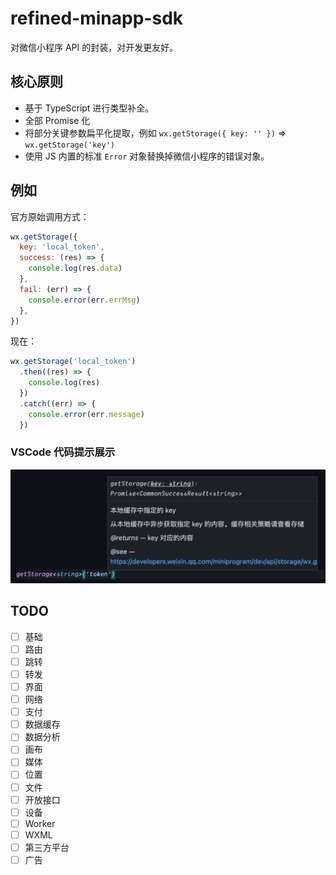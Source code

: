 # refined-minapp-sdk

对微信小程序 API 的封装，对开发更友好。

## 核心原则

- 基于 TypeScript 进行类型补全。
- 全部 Promise 化
- 将部分关键参数扁平化提取，例如 `wx.getStorage({ key: '' })` => `wx.getStorage('key')`
- 使用 JS 内置的标准 `Error` 对象替换掉微信小程序的错误对象。

## 例如

官方原始调用方式：

```js
wx.getStorage({
  key: 'local_token',
  success: (res) => {
    console.log(res.data)
  },
  fail: (err) => {
    console.error(err.errMsg)
  },
})
```

现在：

```js
wx.getStorage('local_token')
  .then((res) => {
    console.log(res)
  })
  .catch((err) => {
    console.error(err.message)
  })
```

### VSCode 代码提示展示

![](./static/intellisense.png)

## TODO

- [ ] 基础
- [ ] 路由
- [ ] 跳转
- [ ] 转发
- [ ] 界面
- [ ] 网络
- [ ] 支付
- [ ] 数据缓存
- [ ] 数据分析
- [ ] 画布
- [ ] 媒体
- [ ] 位置
- [ ] 文件
- [ ] 开放接口
- [ ] 设备
- [ ] Worker
- [ ] WXML
- [ ] 第三方平台
- [ ] 广告
